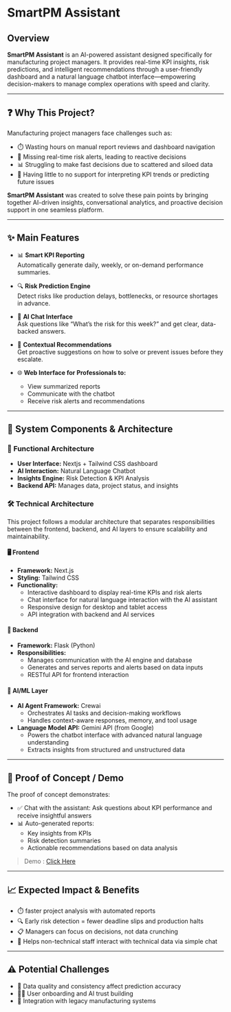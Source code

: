 # SmartPM Assistant

## Overview
**SmartPM Assistant** is an AI-powered assistant designed specifically for manufacturing project managers. It provides real-time KPI insights, risk predictions, and intelligent recommendations through a user-friendly dashboard and a natural language chatbot interface—empowering decision-makers to manage complex operations with speed and clarity.

---

## ❓ Why This Project?

Manufacturing project managers face challenges such as:

- ⏱️ Wasting hours on manual report reviews and dashboard navigation  
- 🚨 Missing real-time risk alerts, leading to reactive decisions  
- 📊 Struggling to make fast decisions due to scattered and siloed data  
- 🤯 Having little to no support for interpreting KPI trends or predicting future issues  

**SmartPM Assistant** was created to solve these pain points by bringing together AI-driven insights, conversational analytics, and proactive decision support in one seamless platform.

---

## ✨ Main Features

- 📊 **Smart KPI Reporting**  
  Automatically generate daily, weekly, or on-demand performance summaries.

- 🔍 **Risk Prediction Engine**  
  Detect risks like production delays, bottlenecks, or resource shortages in advance.

- 💬 **AI Chat Interface**  
  Ask questions like “What’s the risk for this week?” and get clear, data-backed answers.

- 🧠 **Contextual Recommendations**  
  Get proactive suggestions on how to solve or prevent issues before they escalate.

- 🌐 **Web Interface for Professionals to:**  
  - View summarized reports  
  - Communicate with the chatbot  
  - Receive risk alerts and recommendations

---

## 🧱 System Components & Architecture

### 🔧 Functional Architecture

- **User Interface:** Nextjs + Tailwind CSS dashboard  
- **AI Interaction:** Natural Language Chatbot  
- **Insights Engine:** Risk Detection & KPI Analysis  
- **Backend API:** Manages data, project status, and insights  

### 🛠️ Technical Architecture

This project follows a modular architecture that separates responsibilities between the frontend, backend, and AI layers to ensure scalability and maintainability.

#### 🖥️ Frontend

- **Framework:** Next.js  
- **Styling:** Tailwind CSS  
- **Functionality:**  
  - Interactive dashboard to display real-time KPIs and risk alerts  
  - Chat interface for natural language interaction with the AI assistant  
  - Responsive design for desktop and tablet access  
  - API integration with backend and AI services  

#### 🔧 Backend

- **Framework:** Flask (Python)  
- **Responsibilities:**  
  - Manages communication with the AI engine and database  
  - Generates and serves reports and alerts based on data inputs  
  - RESTful API for frontend interaction  

#### 🤖 AI/ML Layer

- **AI Agent Framework:** Crewai  
  - Orchestrates AI tasks and decision-making workflows  
  - Handles context-aware responses, memory, and tool usage  
- **Language Model API:** Gemini API (from Google)  
  - Powers the chatbot interface with advanced natural language understanding  
  - Extracts insights from structured and unstructured data  
---

## 🧪 Proof of Concept / Demo

The proof of concept demonstrates:

- ✅ Chat with the assistant: Ask questions about KPI performance and receive insightful answers  
- 📊 Auto-generated reports: 
  - Key insights from KPIs  
  - Risk detection summaries  
  - Actionable recommendations based on data analysis


> Demo : <a href="https://drive.google.com/file/d/1Bn3TiGgd4VeHQ8-T1aRTLTBUtf8Pu8CT/view?usp=sharing">Click Here</a>

---

## 📈 Expected Impact & Benefits

- ⏱️ faster project analysis with automated reports  
- 🔍 Early risk detection = fewer deadline slips and production halts  
- 📋 Managers can focus on decisions, not data crunching  
- 🤖 Helps non-technical staff interact with technical data via simple chat  

---

## ⚠️ Potential Challenges

- 🧹 Data quality and consistency affect prediction accuracy  
- 🧑‍🏫 User onboarding and AI trust building  
- 🔌 Integration with legacy manufacturing systems  

